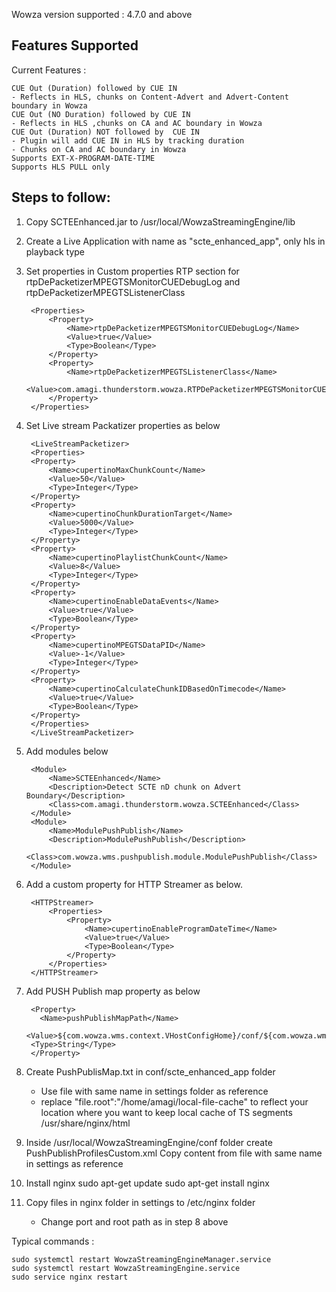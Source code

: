 
Wowza version supported : 4.7.0 and above

Features Supported
-------------------

Current Features :

    CUE Out (Duration) followed by CUE IN
    - Reflects in HLS, chunks on Content-Advert and Advert-Content boundary in Wowza
    CUE Out (NO Duration) followed by CUE IN
    - Reflects in HLS ,chunks on CA and AC boundary in Wowza
    CUE Out (Duration) NOT followed by  CUE IN
    - Plugin will add CUE IN in HLS by tracking duration
    - Chunks on CA and AC boundary in Wowza
    Supports EXT-X-PROGRAM-DATE-TIME
    Supports HLS PULL only

Steps to follow: 
----------------
1) Copy SCTEEnhanced.jar to /usr/local/WowzaStreamingEngine/lib

2) Create a Live Application with name as "scte_enhanced_app", only hls in playback type

3) Set properties in Custom properties RTP section for rtpDePacketizerMPEGTSMonitorCUEDebugLog and 
   rtpDePacketizerMPEGTSListenerClass

		<Properties>
			<Property>
				<Name>rtpDePacketizerMPEGTSMonitorCUEDebugLog</Name>
				<Value>true</Value>
				<Type>Boolean</Type>
			</Property>
			<Property>
				<Name>rtpDePacketizerMPEGTSListenerClass</Name>
				<Value>com.amagi.thunderstorm.wowza.RTPDePacketizerMPEGTSMonitorCUE</Value>
			</Property>
		</Properties>

4) Set Live stream Packatizer properties as below 

		<LiveStreamPacketizer>
		<Properties>
		<Property>
			<Name>cupertinoMaxChunkCount</Name>
			<Value>50</Value>
			<Type>Integer</Type>
		</Property>
		<Property>
			<Name>cupertinoChunkDurationTarget</Name>
			<Value>5000</Value>
			<Type>Integer</Type>
		</Property>
		<Property>
			<Name>cupertinoPlaylistChunkCount</Name>
			<Value>8</Value>
			<Type>Integer</Type>
		</Property>
		<Property>
			<Name>cupertinoEnableDataEvents</Name>
			<Value>true</Value>
			<Type>Boolean</Type>
		</Property>
		<Property>
			<Name>cupertinoMPEGTSDataPID</Name>
			<Value>-1</Value>
			<Type>Integer</Type>
		</Property>
		<Property>
			<Name>cupertinoCalculateChunkIDBasedOnTimecode</Name>
			<Value>true</Value>
			<Type>Boolean</Type>
		</Property>
		</Properties>
		</LiveStreamPacketizer>

5) Add modules below

		<Module>
			<Name>SCTEEnhanced</Name>
			<Description>Detect SCTE nD chunk on Advert Boundary</Description>
			<Class>com.amagi.thunderstorm.wowza.SCTEEnhanced</Class>
		</Module>
		<Module>
			<Name>ModulePushPublish</Name>
			<Description>ModulePushPublish</Description>
			<Class>com.wowza.wms.pushpublish.module.ModulePushPublish</Class>
		</Module>
6) Add a custom property for HTTP Streamer as below.

		<HTTPStreamer>
			<Properties>
				<Property>
					<Name>cupertinoEnableProgramDateTime</Name>
					<Value>true</Value>
					<Type>Boolean</Type>
				</Property>
			</Properties>
		</HTTPStreamer>


7) Add PUSH Publish map property as below

		<Property>
  		  <Name>pushPublishMapPath</Name>
		<Value>${com.wowza.wms.context.VHostConfigHome}/conf/${com.wowza.wms.context.Application}/PushPublishMap.txt</Value>
		<Type>String</Type>
		</Property>

8) Create PushPublisMap.txt in conf/scte_enhanced_app folder
   - Use file with same name in settings folder as reference
   - replace "file.root":"/home/amagi/local-file-cache" to reflect your location where
     you want to keep local cache of TS segments /usr/share/nginx/html

9) Inside /usr/local/WowzaStreamingEngine/conf folder create PushPublishProfilesCustom.xml
   Copy content from file with same name in settings as reference

10) Install nginx 
   sudo apt-get update
   sudo apt-get install nginx

11) Copy files in nginx folder in settings to /etc/nginx folder
    - Change port and root path as in step 8 above

Typical commands :

	sudo systemctl restart WowzaStreamingEngineManager.service
	sudo systemctl restart WowzaStreamingEngine.service
	sudo service nginx restart
